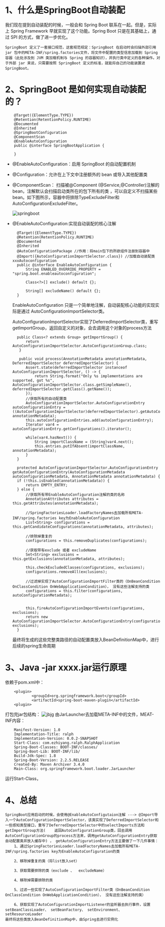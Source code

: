 # 1、什么是SpringBoot自动装配

我们现在提到自动装配的时候，一般会和 Spring Boot 联系在一起。但是，实际上 Spring Framework 早就实现了这个功能。Spring Boot 只是在其基础上，通过 SPI 的方式，做了进一步优化。

    SpringBoot 定义了一套接口规范，这套规范规定：SpringBoot 在启动时会扫描外部引用 jar 包中的META-INF/spring.factories文件，将文件中配置的类型信息加载到 Spring 容器（此处涉及到 JVM 类加载机制与 Spring 的容器知识），并执行类中定义的各种操作。对于外部 jar 来说，只需要按照 SpringBoot 定义的标准，就能将自己的功能装置进 SpringBoot。
# 2、SpringBoot 是如何实现自动装配的？

        @Target({ElementType.TYPE})
        @Retention(RetentionPolicy.RUNTIME)
        @Documented
        @Inherited
        @SpringBootConfiguration
        @ComponentScan
        @EnableAutoConfiguration
        public @interface SpringBootApplication {

        }

- @EnableAutoConfiguration：启用 SpringBoot 的自动配置机制
- @Configuration：允许在上下文中注册额外的 bean 或导入其他配置类
- @ComponentScan： 扫描被@Component (@Service,@Controller)注解的 bean，注解默认会扫描启动类所在的包下所有的类 ，可以自定义不扫描某些 bean。如下图所示，容器中将排除TypeExcludeFilter和AutoConfigurationExcludeFilter。

    ![springboot](../image/springboot排除.png)

- @EnableAutoConfiguration:实现自动装配的核心注解

        @Target({ElementType.TYPE})
        @Retention(RetentionPolicy.RUNTIME)
        @Documented
        @Inherited
        @AutoConfigurationPackage //作用：将main包下的所欲组件注册到容器中
        @Import({AutoConfigurationImportSelector.class}) //加载自动装配类 xxxAutoconfiguration
        public @interface EnableAutoConfiguration {
            String ENABLED_OVERRIDE_PROPERTY = "spring.boot.enableautoconfiguration";

            Class<?>[] exclude() default {};

            String[] excludeName() default {};
        }

    EnableAutoConfiguration 只是一个简单地注解，自动装配核心功能的实现实际是通过 AutoConfigurationImportSelector类。

    AutoConfigurationImportSelector实现了DeferredImportSelector类，重写getImportGroup，返回自定义的对象，会去调用这个对象的process方法

        public Class<? extends Group> getImportGroup() {
            return AutoConfigurationImportSelector.AutoConfigurationGroup.class;
         }

         public void process(AnnotationMetadata annotationMetadata, DeferredImportSelector deferredImportSelector) {
            Assert.state(deferredImportSelector instanceof AutoConfigurationImportSelector, () -> {
                return String.format("Only %s implementations are supported, got %s", AutoConfigurationImportSelector.class.getSimpleName(), deferredImportSelector.getClass().getName());
            });
            //获取所有的自动配置类
            AutoConfigurationImportSelector.AutoConfigurationEntry autoConfigurationEntry = ((AutoConfigurationImportSelector)deferredImportSelector).getAutoConfigurationEntry(this.getAutoConfigurationMetadata(), annotationMetadata);
            this.autoConfigurationEntries.add(autoConfigurationEntry);
            Iterator var4 = autoConfigurationEntry.getConfigurations().iterator();

            while(var4.hasNext()) {
                String importClassName = (String)var4.next();
                this.entries.putIfAbsent(importClassName, annotationMetadata);
            }
        }

        protected AutoConfigurationImportSelector.AutoConfigurationEntry getAutoConfigurationEntry(AutoConfigurationMetadata autoConfigurationMetadata, AnnotationMetadata annotationMetadata) {
        if (!this.isEnabled(annotationMetadata)) {
            return EMPTY_ENTRY;
        } else {
            //获取所有带EnableAutoConfiguration注解的类的名称
            AnnotationAttributes attributes = this.getAttributes(annotationMetadata);

            //SpringFactoriesLoader.loadFactoryNames去加载所有META-INF/spring.factories key为EnableAutoConfiguration
            List<String> configurations = this.getCandidateConfigurations(annotationMetadata, attributes);

            //排除掉重复的
            configurations = this.removeDuplicates(configurations);

            //获取带有exclude 或者 excludeName
            Set<String> exclusions = this.getExclusions(annotationMetadata, attributes);

            this.checkExcludedClasses(configurations, exclusions);
            configurations.removeAll(exclusions);

            //过滤掉实现了AutoConfigurationImportFilter类的（OnBeanCondition  OnClassCondition OnWebApplicationCondition）， 没有这些注解支持的类
            configurations = this.filter(configurations, autoConfigurationMetadata);


            this.fireAutoConfigurationImportEvents(configurations, exclusions);
            return new AutoConfigurationImportSelector.AutoConfigurationEntry(configurations, exclusions);
        }
    
    最终将生成的这些完整类路径的自动配置类放入BeanDefinitionMap中，进行后续的spring生命周期
# 3、Java -jar xxxx.jar运行原理
依赖于pom.xml中：

        <plugin>
                <groupId>org.springframework.boot</groupId>
                <artifactId>spring-boot-maven-plugin</artifactId>
        <plugin>
打包完jar包结构：
![jbjg](../image/jar包结构.png)
由JarLauncher去加载META-INF中的文件，MEAT-INF内容：

        Manifest-Version: 1.0
        Implementation-Title: ralph
        Implementation-Version: 0.0.2-SNAPSHOT
        Start-Class: com.ezhiyang.ralph.RalphApplication
        Spring-Boot-Classes: BOOT-INF/classes/
        Spring-Boot-Lib: BOOT-INF/lib/
        Build-Jdk-Spec: 1.8
        Spring-Boot-Version: 2.2.5.RELEASE
        Created-By: Maven Archiver 3.4.0
        Main-Class: org.springframework.boot.loader.JarLauncher
运行Start-Class，


# 4、总结

    SpringBoot应用启动的时候，会使用@EnableAutoConfigutaion注解 ---> @Import导入一个AutoConfigurationImportSelector，该类实现了DeferredImportSelector和一些感知类型接口，重写了DeferredImportSelector中的selectImports方法和getImportGroup方法(    返回AutoConfigurationGroup类，回去调用AutoConfigurationGroup的process方法来，调用getAutoConfigurationEntry获取自动配置类并放入缓存中) ， getAutoConfigurationEntry方法主要做了一下几件事情：
        1、通过SpringFactoriesLoader.loadFactoryNames去加载所有META-INF/spring.factories key为EnableAutoConfiguration的类
        
        2、移除掉重复的类（将list放入set）

        3、获取需要排除的类（exclude 、  excludeName）

        4、移除掉需要排除的类

        5、过滤一些实现了AutoConfigurationImportFilter类（OnBeanCondition  OnClassCondition OnWebApplicationCondition）， 没有这些注解支持的类）

        6、获取实现了AutoConfigurationImportListener的监听器去执行事件，设置setBeanClassLoader、 setBeanFactory、 setEnvironment、  setResourceLoader
    最终将这些类放入BeanDefinitionMap中，由Spring去进行实例化
